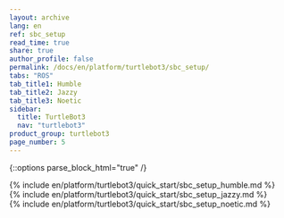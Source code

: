 ```yaml
---
layout: archive
lang: en
ref: sbc_setup
read_time: true
share: true
author_profile: false
permalink: /docs/en/platform/turtlebot3/sbc_setup/
tabs: "ROS"
tab_title1: Humble
tab_title2: Jazzy
tab_title3: Noetic
sidebar:
  title: TurtleBot3
  nav: "turtlebot3"
product_group: turtlebot3
page_number: 5
---
```


<style>body {counter-reset: h1 3 !important;}</style>
<div style="counter-reset: h2 1"></div>

{::options parse_block_html="true" /}
  
<!--[dummy Header 1]>
  <h1 id="dummy">Quick Start Guide</h1>
  <h2 id="dummy">SBC Setup</h2>
  <p class="dummy_content">SBC is your Remote PC</p>
<![end dummy Header 1]-->

<section data-id="{{ page.tab_title1 }}" class="tab_contents">
{% include en/platform/turtlebot3/quick_start/sbc_setup_humble.md %}
</section>

<section data-id="{{ page.tab_title2 }}" class="tab_contents">
{% include en/platform/turtlebot3/quick_start/sbc_setup_jazzy.md %}
</section>

<section data-id="{{ page.tab_title3 }}" class="tab_contents">
{% include en/platform/turtlebot3/quick_start/sbc_setup_noetic.md %}
</section>
